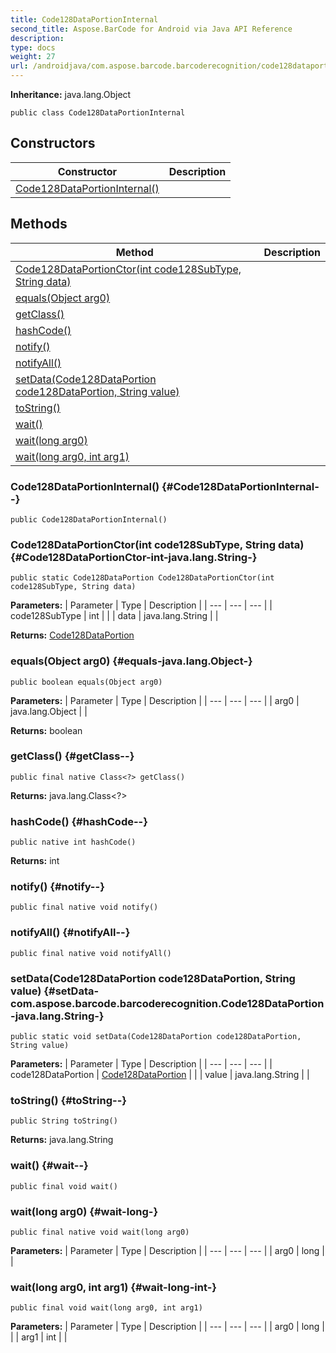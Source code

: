 ```yaml
---
title: Code128DataPortionInternal
second_title: Aspose.BarCode for Android via Java API Reference
description: 
type: docs
weight: 27
url: /androidjava/com.aspose.barcode.barcoderecognition/code128dataportioninternal/
---
```

**Inheritance:**
java.lang.Object
```
public class Code128DataPortionInternal
```
## Constructors

| Constructor | Description |
| --- | --- |
| [Code128DataPortionInternal()](#Code128DataPortionInternal--) |  |
## Methods

| Method | Description |
| --- | --- |
| [Code128DataPortionCtor(int code128SubType, String data)](#Code128DataPortionCtor-int-java.lang.String-) |  |
| [equals(Object arg0)](#equals-java.lang.Object-) |  |
| [getClass()](#getClass--) |  |
| [hashCode()](#hashCode--) |  |
| [notify()](#notify--) |  |
| [notifyAll()](#notifyAll--) |  |
| [setData(Code128DataPortion code128DataPortion, String value)](#setData-com.aspose.barcode.barcoderecognition.Code128DataPortion-java.lang.String-) |  |
| [toString()](#toString--) |  |
| [wait()](#wait--) |  |
| [wait(long arg0)](#wait-long-) |  |
| [wait(long arg0, int arg1)](#wait-long-int-) |  |
### Code128DataPortionInternal() {#Code128DataPortionInternal--}
```
public Code128DataPortionInternal()
```


### Code128DataPortionCtor(int code128SubType, String data) {#Code128DataPortionCtor-int-java.lang.String-}
```
public static Code128DataPortion Code128DataPortionCtor(int code128SubType, String data)
```




**Parameters:**
| Parameter | Type | Description |
| --- | --- | --- |
| code128SubType | int |  |
| data | java.lang.String |  |

**Returns:**
[Code128DataPortion](../../com.aspose.barcode.barcoderecognition/code128dataportion)
### equals(Object arg0) {#equals-java.lang.Object-}
```
public boolean equals(Object arg0)
```




**Parameters:**
| Parameter | Type | Description |
| --- | --- | --- |
| arg0 | java.lang.Object |  |

**Returns:**
boolean
### getClass() {#getClass--}
```
public final native Class<?> getClass()
```




**Returns:**
java.lang.Class<?>
### hashCode() {#hashCode--}
```
public native int hashCode()
```




**Returns:**
int
### notify() {#notify--}
```
public final native void notify()
```




### notifyAll() {#notifyAll--}
```
public final native void notifyAll()
```




### setData(Code128DataPortion code128DataPortion, String value) {#setData-com.aspose.barcode.barcoderecognition.Code128DataPortion-java.lang.String-}
```
public static void setData(Code128DataPortion code128DataPortion, String value)
```




**Parameters:**
| Parameter | Type | Description |
| --- | --- | --- |
| code128DataPortion | [Code128DataPortion](../../com.aspose.barcode.barcoderecognition/code128dataportion) |  |
| value | java.lang.String |  |

### toString() {#toString--}
```
public String toString()
```




**Returns:**
java.lang.String
### wait() {#wait--}
```
public final void wait()
```




### wait(long arg0) {#wait-long-}
```
public final native void wait(long arg0)
```




**Parameters:**
| Parameter | Type | Description |
| --- | --- | --- |
| arg0 | long |  |

### wait(long arg0, int arg1) {#wait-long-int-}
```
public final void wait(long arg0, int arg1)
```




**Parameters:**
| Parameter | Type | Description |
| --- | --- | --- |
| arg0 | long |  |
| arg1 | int |  |

